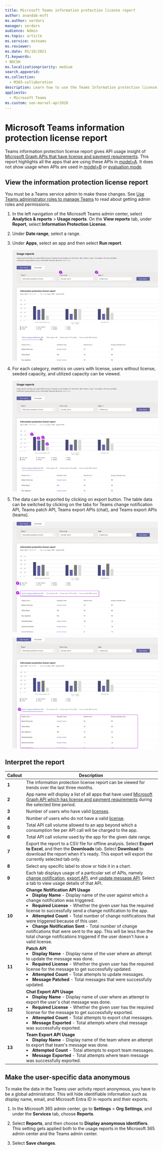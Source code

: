 ```yaml
---
title: Microsoft Teams information protection license report
author: anandab-msft
ms.author: serdars
manager: serdars
audience: Admin
ms.topic: article
ms.service: msteams
ms.reviewer: 
ms.date: 05/19/2021
f1.keywords:
- NOCSH
ms.localizationpriority: medium
search.appverid: 
ms.collection: 
  - M365-collaboration
description: Learn how to use the Teams Information protection license report in the Microsoft Teams admin center to see how apps in your organization are using change notification events subscription APIs.
appliesto: 
  - Microsoft Teams
ms.custom: seo-marvel-apr2020
---
```


# Microsoft Teams information protection license report


Teams information protection license report gives API usage insight of [Microsoft Graph APIs that have license and payment requirements](/graph/teams-licenses). This report highlights all the apps that are using these APIs in [model=A](/graph/teams-licenses#modela-requirements). It does not show usage when APIs are used in [model=B](/graph/teams-licenses#modelb-requirements) or [evaluation mode](/graph/teams-licenses#evaluation-mode-default-requirements). 


## View the information protection license report

You must be a Teams service admin to make these changes. See [Use Teams administrator roles to manage Teams](../using-admin-roles.md) to read about getting admin roles and permissions.

1. In the left navigation of the Microsoft Teams admin center, select **Analytics & reports** > **Usage reports**. On the **View reports** tab, under **Report**, select **Information Protection License**.
2. Under **Date range**, select a range.
3. Under **Apps**, select an app and then select **Run report**.

    ![Screenshot of  drop down of Teams information protection license report in the Teams admin center with callouts.](../media/teams-info-protection-license-report-dropdown-with-callouts.png "Screenshot of  drop down of Teams information protection license report in the Teams admin center with callouts.")

4. For each category, metrics on users with license, users without license, seeded capacity, and utilized capacity can be viewed. 

    ![Screenshot of the summary chart of Teams information protection license report in the Teams admin center of change notification with callouts.](../media/teams-info-protection-license-report-chart-with-callouts.png "Screenshot of the summary chart of Teams information protection license report in the Teams admin center of change notification with callouts.")

5. The data can be exported by clicking on export button. The table data can be switched by clicking on the tabs for Teams change notification API, Teams patch API, Teams export APIs (chat), and Teams export APIs (teams). 

    ![Screenshot of the different tabs of Teams information protection license report in the Teams admin center of tabs with callouts.](../media/teams-info-protection-license-report-legend-tabs-with-callouts.png "Screenshot of the different tabs of Teams information protection license report in the Teams admin center of tabs with callouts.")

    ![Screenshot of change notification tab of Teams information protection license report in the Teams admin center with callouts.](../media/teams-info-protection-license-report-change-notification-with-callouts.png "Screenshot of change notification tab of Teams information protection license report in the Teams admin center with callouts.")


## Interpret the report

|Callout |Description  |
|--------|-------------|
|**1**   |The information protection license report can be viewed for trends over the last three months. |
|**2**   |App name will display a list of all apps that have used [Microsoft Graph API which has license and payment requirements](/graph/teams-licenses) during the selected time period.|
|**3**   |Number of users who have valid [licenses](/graph/teams-licenses#required-licenses-for-modela).  |
|**4**   |Number of users who do not have a valid [license](/graph/teams-licenses#required-licenses-for-modela).  |
|**5**   |Total API call volume allowed to an app beyond which a consumption fee per API call will be charged to the app. |
|**6**   |Total API call volume used by the app for the given date range. |
|**7**   |Export the report to a CSV file for offline analysis. Select **Export to Excel**, and then the **Downloads** tab. Select **Download** to download the report when it's ready. This export will export the currently selected tab only.|
|**8**   |Select any specific label to show or hide it in a chart. |
|**9**   |Each tab displays usage of a particular set of APIs, namely [change notification](/graph/api/resources/webhooks), [export API](/microsoftteams/export-teams-content), and [update message API](/graph/api/message-update). Select a tab to view usage details of that API. |
|**10**   |**Change Notification API Usage**<li>**Display Name** - Display name of the user against which a change notification was triggered.</li><li>**Required License** - Whether the given user has the required license to successfully send a change notification to the app.</li><li>**Attempted Count** - Total number of change notifications that were triggered because of this user.</li><li>**Change Notification Sent** - Total number of change notifications that were sent to the app. This will be less than the total change notifications triggered if the user doesn't have a valid license.</li>|
|**11**|**Patch API**<li>**Display Name** - Display name of the user where an attempt to update the message was done.</li> <li>**Required License** - Whether the given user has the required license for the message to get successfully updated.</li><li>**Attempted Count** - Total attempts to update messages.</li><li>**Message Patched** - Total messages that were successfully updated.</li>|
|**12**|**Chat Export API Usage**<li>**Display Name** - Display name of user where an attempt to export the user's chat message was done.</li><li>**Required License** - Whether the given user has the required license for the message to get successfully exported.</li><li>**Attempted Count** - Total attempts to export chat messages.</li><li>**Message Exported** - Total attempts where chat message was successfully exported.</li> |
|**13**|**Team Export API Usage**<li>**Display Name** - Display name of the team where an attempt to export that team's message was done.</li><li>**Attempted Count** - Total attempts to export team messages.</li><li>**Message Exported** - Total attempts where team message was successfully exported.</li> |


## Make the user-specific data anonymous

To make the data in the Teams user activity report anonymous, you have to be a global administrator. This will hide identifiable information such as display name, email, and Microsoft Entra ID in reports and their exports.

1. In the Microsoft 365 admin center, go to **Settings** \> **Org Settings**, and under the **Services** tab, choose **Reports**.
    
2. Select **Reports**, and then choose to **Display anonymous identifiers**. This setting gets applied both to the usage reports in the Microsoft 365 admin center and the Teams admin center.
  
3. Select **Save changes**.
